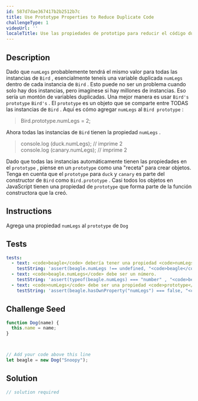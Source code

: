 ```yaml
---
id: 587d7dae367417b2b2512b7c
title: Use Prototype Properties to Reduce Duplicate Code
challengeType: 1
videoUrl: ''
localeTitle: Use las propiedades de prototipo para reducir el código duplicado
---
```


## Description
<section id="description"> Dado que <code>numLegs</code> probablemente tendrá el mismo valor para todas las instancias de <code>Bird</code> , esencialmente teneís una variable duplicada <code>numLegs</code> dentro de cada instancia de <code>Bird</code> . Esto puede no ser un problema cuando solo hay dos instancias, pero imagínese si hay millones de instancias. Eso sería un montón de variables duplicadas. Una mejor manera es usar <code>Bird&#39;s</code> <code>prototype</code> <code>Bird&#39;s</code> . El <code>prototype</code> es un objeto que se comparte entre TODAS las instancias de <code>Bird</code> . Aquí es cómo agregar <code>numLegs</code> al <code>Bird prototype</code> : <blockquote> Bird.prototype.numLegs = 2; </blockquote> Ahora todas las instancias de <code>Bird</code> tienen la propiedad <code>numLegs</code> . <blockquote> console.log (duck.numLegs); // imprime 2 <br> console.log (canary.numLegs); // imprime 2 </blockquote> Dado que todas las instancias automáticamente tienen las propiedades en el <code>prototype</code> , piense en un <code>prototype</code> como una &quot;receta&quot; para crear objetos. Tenga en cuenta que el <code>prototype</code> para <code>duck</code> y <code>canary</code> es parte del constructor de <code>Bird</code> como <code>Bird.prototype</code> . Casi todos los objetos en JavaScript tienen una propiedad de <code>prototype</code> que forma parte de la función constructora que la creó. </section>

## Instructions
<section id="instructions"> Agrega una propiedad <code>numLegs</code> al <code>prototype</code> de <code>Dog</code> </section>

## Tests
<section id='tests'>

```yml
tests:
  - text: <code>beagle</code> debería tener una propiedad <code>numLegs</code> .
    testString: 'assert(beagle.numLegs !== undefined, "<code>beagle</code> should have a <code>numLegs</code> property.");'
  - text: <code>beagle.numLegs</code> debe ser un número.
    testString: 'assert(typeof(beagle.numLegs) === "number" , "<code>beagle.numLegs</code> should be a number.");'
  - text: <code>numLegs</code> debe ser una propiedad <code>prototype</code> y no una propiedad <code>own</code> .
    testString: 'assert(beagle.hasOwnProperty("numLegs") === false, "<code>numLegs</code> should be a <code>prototype</code> property not an <code>own</code> property.");'

```

</section>

## Challenge Seed
<section id='challengeSeed'>

<div id='js-seed'>

```js
function Dog(name) {
  this.name = name;
}



// Add your code above this line
let beagle = new Dog("Snoopy");

```

</div>



</section>

## Solution
<section id='solution'>

```js
// solution required
```
</section>
